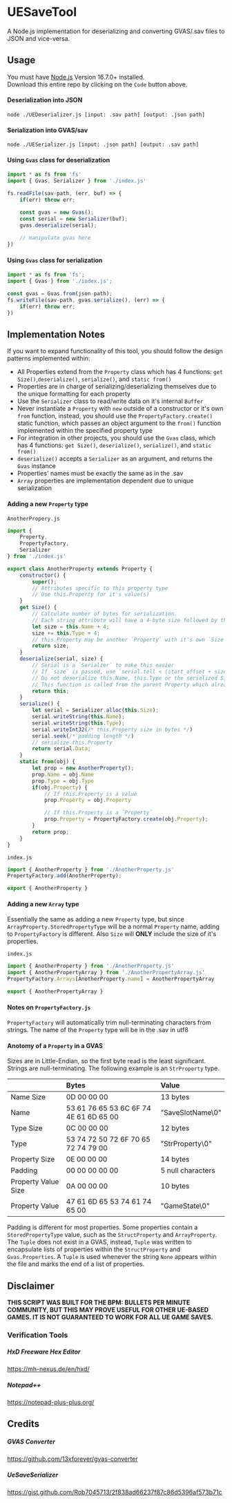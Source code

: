 # UESaveTool

A Node.js implementation for deserializing and converting GVAS/.sav files to JSON and vice-versa.

## Usage
You must have [Node.js](www.nodejs.org) Version 16.7.0+ installed.  
Download this entire repo by clicking on the `Code` button above.


#### Deserialization into JSON
```
node ./UEDeserializer.js [input: .sav path] [output: .json path]
```


#### Serialization into GVAS/sav
```
node ./UESerializer.js [input: .json path] [output: .sav path]
```


#### Using `Gvas` class for deserialization
```js
import * as fs from 'fs'
import { Gvas, Serializer } from './index.js'

fs.readFile(sav-path, (err, buf) => {
    if(err) throw err;

    const gvas = new Gvas();
    const serial = new Serializer(buf);
    gvas.deserialize(serial);
    
    // manipulate gvas here
})
```

#### Using `Gvas` class for serialization
```js
import * as fs from 'fs';
import { Gvas } from './index.js';

const gvas = Gvas.from(json-path);
fs.writeFile(sav-path, gvas.serialize(), (err) => {
    if(err) throw err;
})
```

## Implementation Notes
If you want to expand functionality of this tool, you should follow the design patterns implemented within:
+ All Properties extend from the `Property` class which has 4 functions: `get Size()`,`deserialize()`, `serialize()`, and `static from()`
+ Properties are in charge of serializing/deserializing themselves due to the unique formatting for each property
+ Use the `Serializer` class to read/write data on it's internal `Buffer`
+ Never instantiate a `Property` with `new` outside of a constructor or it's own `from` function, instead, you should use the `PropertyFactory.create()` static function, which passes an object argument to the `from()` function implemented within the specified property type
+ For integration in other projects, you should use the `Gvas` class, which has 4 functions: `get Size()`, `deserialize()`, `serialize()`, and `static from()`
+ `deserialize()` accepts a `Serializer` as an argument, and returns the `Gvas` instance
+ Properties' names must be exactly the same as in the .sav
+ `Array` properties are implementation dependent due to unique serialization

#### Adding a new `Property` type
`AnotherPropery.js`
```js
import { 
    Property,
    PropertyFactory,
    Serializer
} from './index.js'

export class AnotherProperty extends Property {
    constructor() {
        super();
        // Attributes specific to this property type
        // Use this.Property for it's value(s)
    }
    get Size() {
        // Calculate number of bytes for serialization.
        // Each string attribute will have a 4-byte size followed by that actual string
        let size = this.Name + 4;
        size += this.Type + 4;
        // this.Property may be another `Property` with it's own `Size` getter
        return size;
    }
    deserialize(serial, size) {
        // Serial is a `Serialzer` to make this easier
        // If `size` is passed, use `serial.tell < (start_offset + size)` as a loop condition
        // Do not deserialize this.Name, this.Type or the serialized Size here.
        // This function is called from the parent Property which already deserializes them
        return this;
    }
    serialize() {
        let serial = Serializer.alloc(this.Size);
        serial.writeString(this.Name);
        serial.writeString(this.Type);
        serial.writeInt32(/* this.Property size in bytes */)
        serial.seek(/* padding length */)
        // serialize this.Property
        return serial.Data;
    }
    static from(obj) {
        let prop = new AnotherProperty();
        prop.Name = obj.Name
        prop.Type = obj.Type
        if(obj.Property) {
            // If this.Property is a value
            prop.Property = obj.Property

            // If this.Property is a `Property`
            prop.Property = PropertyFactory.create(obj.Property);
        }
        return prop;
    }
}
```
`index.js`
```js
import { AnotherProperty } from './AnotherProperty.js'
PropertyFactory.add(AnotherProperty);

export { AnotherProperty }
```

#### Adding a new `Array` type
Essentially the same as adding a new `Property` type, but since `ArrayProperty.StoredPropertyType` will be a normal `Property` name, adding to `PropertyFactory` is different. Also `Size` will **ONLY** include the size of it's properties.

`index.js`
```js
import { AnotherProperty } from './AnotherProperty.js'
import { AnotherPropertyArray } from './AnotherPropertyArray.js'
PropertyFactory.Arrays[AnotherProperty.name] = AnotherPropertyArray

export { AnotherPropertyArray }
```

#### Notes on `PropertyFactory.js`
`PropertyFactory` will automatically trim null-terminating characters from strings. The name of the `Property` type will be in the .sav in utf8

#### Anotomy of a `Property` in a GVAS
Sizes are in Little-Endian, so the first byte read is the least significant. Strings are null-terminating. The following example is an `StrProperty` type.

|                       | Bytes                                     | Value
|:----------------------|:------------------------------------------|:------------------
| Name Size             | 0D 00 00 00                               | 13 bytes
| Name                  | 53 61 76 65 53 6C 6F 74 4E 61 6D 65 00    | "SaveSlotName\0"
| Type Size             | 0C 00 00 00                               | 12 bytes
| Type                  | 53 74 72 50 72 6F 70 65 72 74 79 00       | "StrProperty\0"
| Property Size         | 0E 00 00 00                               | 14 bytes
| Padding               | 00 00 00 00 00                            | 5 null characters
| Property Value Size   | 0A 00 00 00                               | 10 bytes
| Property Value        | 47 61 6D 65 53 74 61 74 65 00             | "GameState\0"

Padding is different for most properties. Some properties contain a `StoredPropertyType` value, such as the `StructProperty` and `ArrayProperty`. The `Tuple` does not exist in a GVAS, instead, `Tuple` was written to encapsulate lists of properties within the `StructProperty` and `Gvas.Properties`. A `Tuple` is used whenever the string `None` appears within the file and marks the end of a list of properties.

## Disclaimer
**THIS SCRIPT WAS BUILT FOR THE BPM: BULLETS PER MINUTE COMMUNITY, BUT THIS MAY PROVE USEFUL FOR OTHER UE-BASED GAMES. IT IS NOT GUARANTEED TO WORK FOR ALL UE GAME SAVES.**

### Verification Tools
##### HxD Freeware Hex Editor
https://mh-nexus.de/en/hxd/
##### Notepad++
https://notepad-plus-plus.org/

## Credits
##### GVAS Converter
https://github.com/13xforever/gvas-converter

##### UeSaveSerializer
https://gist.github.com/Rob7045713/2f838ad66237f87c86d5396af573b71c

